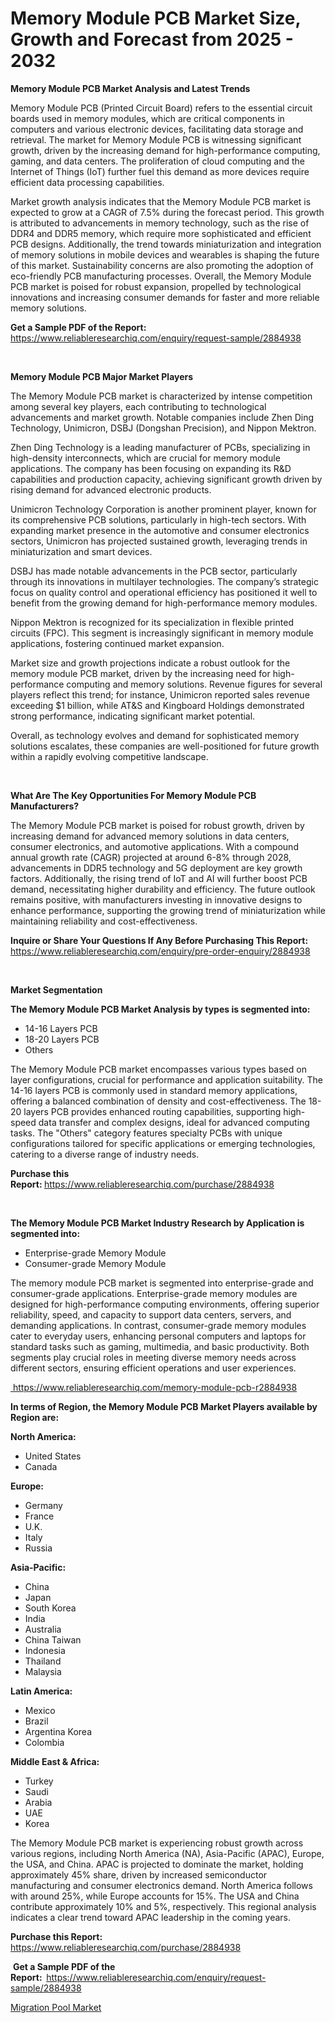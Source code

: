 <p><h1>Memory Module PCB Market Size, Growth and Forecast from 2025 - 2032</h1></p><p><strong>Memory Module PCB Market Analysis and Latest Trends</strong></p>
<p><p>Memory Module PCB (Printed Circuit Board) refers to the essential circuit boards used in memory modules, which are critical components in computers and various electronic devices, facilitating data storage and retrieval. The market for Memory Module PCB is witnessing significant growth, driven by the increasing demand for high-performance computing, gaming, and data centers. The proliferation of cloud computing and the Internet of Things (IoT) further fuel this demand as more devices require efficient data processing capabilities.</p><p>Market growth analysis indicates that the Memory Module PCB market is expected to grow at a CAGR of 7.5% during the forecast period. This growth is attributed to advancements in memory technology, such as the rise of DDR4 and DDR5 memory, which require more sophisticated and efficient PCB designs. Additionally, the trend towards miniaturization and integration of memory solutions in mobile devices and wearables is shaping the future of this market. Sustainability concerns are also promoting the adoption of eco-friendly PCB manufacturing processes. Overall, the Memory Module PCB market is poised for robust expansion, propelled by technological innovations and increasing consumer demands for faster and more reliable memory solutions.</p></p>
<p><strong>Get a Sample PDF of the Report:&nbsp;</strong> <a href="https://www.reliableresearchiq.com/enquiry/request-sample/2884938?utm_campaign=2310&utm_medium=2&utm_source=Github&utm_content=ia&utm_term=13032025&utm_id=memory-module-pcb">https://www.reliableresearchiq.com/enquiry/request-sample/2884938</a></p>
<p>&nbsp;</p>
<p><strong>Memory Module PCB Major Market Players</strong></p>
<p><p>The Memory Module PCB market is characterized by intense competition among several key players, each contributing to technological advancements and market growth. Notable companies include Zhen Ding Technology, Unimicron, DSBJ (Dongshan Precision), and Nippon Mektron.</p><p>Zhen Ding Technology is a leading manufacturer of PCBs, specializing in high-density interconnects, which are crucial for memory module applications. The company has been focusing on expanding its R&D capabilities and production capacity, achieving significant growth driven by rising demand for advanced electronic products.</p><p>Unimicron Technology Corporation is another prominent player, known for its comprehensive PCB solutions, particularly in high-tech sectors. With expanding market presence in the automotive and consumer electronics sectors, Unimicron has projected sustained growth, leveraging trends in miniaturization and smart devices.</p><p>DSBJ has made notable advancements in the PCB sector, particularly through its innovations in multilayer technologies. The company’s strategic focus on quality control and operational efficiency has positioned it well to benefit from the growing demand for high-performance memory modules.</p><p>Nippon Mektron is recognized for its specialization in flexible printed circuits (FPC). This segment is increasingly significant in memory module applications, fostering continued market expansion.</p><p>Market size and growth projections indicate a robust outlook for the memory module PCB market, driven by the increasing need for high-performance computing and memory solutions. Revenue figures for several players reflect this trend; for instance, Unimicron reported sales revenue exceeding $1 billion, while AT&S and Kingboard Holdings demonstrated strong performance, indicating significant market potential.</p><p>Overall, as technology evolves and demand for sophisticated memory solutions escalates, these companies are well-positioned for future growth within a rapidly evolving competitive landscape.</p></p>
<p>&nbsp;</p>
<p><strong>What Are The Key Opportunities For Memory Module PCB Manufacturers?</strong></p>
<p><p>The Memory Module PCB market is poised for robust growth, driven by increasing demand for advanced memory solutions in data centers, consumer electronics, and automotive applications. With a compound annual growth rate (CAGR) projected at around 6-8% through 2028, advancements in DDR5 technology and 5G deployment are key growth factors. Additionally, the rising trend of IoT and AI will further boost PCB demand, necessitating higher durability and efficiency. The future outlook remains positive, with manufacturers investing in innovative designs to enhance performance, supporting the growing trend of miniaturization while maintaining reliability and cost-effectiveness.</p></p>
<p><strong>Inquire or Share Your Questions If Any Before Purchasing This Report:</strong> <a href="https://www.reliableresearchiq.com/enquiry/pre-order-enquiry/2884938?utm_campaign=2310&utm_medium=2&utm_source=Github&utm_content=ia&utm_term=13032025&utm_id=memory-module-pcb">https://www.reliableresearchiq.com/enquiry/pre-order-enquiry/2884938</a></p>
<p>&nbsp;</p>
<p><strong>Market Segmentation</strong></p>
<p><strong>The Memory Module PCB Market Analysis by types is segmented into:</strong></p>
<p><ul><li>14-16 Layers PCB</li><li>18-20 Layers PCB</li><li>Others</li></ul></p>
<p><p>The Memory Module PCB market encompasses various types based on layer configurations, crucial for performance and application suitability. The 14-16 layers PCB is commonly used in standard memory applications, offering a balanced combination of density and cost-effectiveness. The 18-20 layers PCB provides enhanced routing capabilities, supporting high-speed data transfer and complex designs, ideal for advanced computing tasks. The "Others" category features specialty PCBs with unique configurations tailored for specific applications or emerging technologies, catering to a diverse range of industry needs.</p></p>
<p><strong>Purchase this Report:&nbsp;</strong><a href="https://www.reliableresearchiq.com/purchase/2884938?utm_campaign=2310&utm_medium=2&utm_source=Github&utm_content=ia&utm_term=13032025&utm_id=memory-module-pcb">https://www.reliableresearchiq.com/purchase/2884938</a></p>
<p>&nbsp;</p>
<p><strong>The Memory Module PCB Market Industry Research by Application is segmented into:</strong></p>
<p><ul><li>Enterprise-grade Memory Module</li><li>Consumer-grade Memory Module</li></ul></p>
<p><p>The memory module PCB market is segmented into enterprise-grade and consumer-grade applications. Enterprise-grade memory modules are designed for high-performance computing environments, offering superior reliability, speed, and capacity to support data centers, servers, and demanding applications. In contrast, consumer-grade memory modules cater to everyday users, enhancing personal computers and laptops for standard tasks such as gaming, multimedia, and basic productivity. Both segments play crucial roles in meeting diverse memory needs across different sectors, ensuring efficient operations and user experiences.</p></p>
<p><a href="https://www.reliableresearchiq.com/memory-module-pcb-r2884938?utm_campaign=2310&utm_medium=2&utm_source=Github&utm_content=ia&utm_term=13032025&utm_id=memory-module-pcb">&nbsp;https://www.reliableresearchiq.com/memory-module-pcb-r2884938</a></p>
<p><strong>In terms of Region, the Memory Module PCB Market Players available by Region are:</strong></p>
<p>
    <p> <strong> North America: </strong>
        <ul>
            <li>United States</li>
            <li>Canada</li>
        </ul>
        </p> 
    <p> <strong> Europe: </strong>
        <ul>
            <li>Germany</li>
            <li>France</li>
            <li>U.K.</li>
            <li>Italy</li>
            <li>Russia</li>
        </ul>
        </p> 
    <p> <strong> Asia-Pacific: </strong>
        <ul>
            <li>China</li>
            <li>Japan</li>
            <li>South Korea</li>
            <li>India</li>
            <li>Australia</li>
            <li>China Taiwan</li>
            <li>Indonesia</li>
            <li>Thailand</li>
            <li>Malaysia</li>
        </ul>
        </p> 
    <p> <strong> Latin America: </strong>
        <ul>
            <li>Mexico</li>
            <li>Brazil</li>
            <li>Argentina Korea</li>
            <li>Colombia</li>
        </ul>
        </p> 
    <p> <strong> Middle East & Africa: </strong>
        <ul>
            <li>Turkey</li>
            <li>Saudi</li>
            <li>Arabia</li>
            <li>UAE</li>
            <li>Korea</li>
        </ul>
    </p>
    </p>
<p><p>The Memory Module PCB market is experiencing robust growth across various regions, including North America (NA), Asia-Pacific (APAC), Europe, the USA, and China. APAC is projected to dominate the market, holding approximately 45% share, driven by increased semiconductor manufacturing and consumer electronics demand. North America follows with around 25%, while Europe accounts for 15%. The USA and China contribute approximately 10% and 5%, respectively. This regional analysis indicates a clear trend toward APAC leadership in the coming years.</p></p>
<p><strong>Purchase this Report: </strong><a href="https://www.reliableresearchiq.com/purchase/2884938?utm_campaign=2310&utm_medium=2&utm_source=Github&utm_content=ia&utm_term=13032025&utm_id=memory-module-pcb">https://www.reliableresearchiq.com/purchase/2884938</a></p>
<p>&nbsp;<strong>Get a Sample PDF of the Report:&nbsp;&nbsp;</strong><a href="https://www.reliableresearchiq.com/enquiry/request-sample/2884938?utm_campaign=2310&utm_medium=2&utm_source=Github&utm_content=ia&utm_term=13032025&utm_id=memory-module-pcb">https://www.reliableresearchiq.com/enquiry/request-sample/2884938</a></p>
<p><strong></strong></p>
<p><p><a href="https://github.com/edacruz6/Market-Research-Report-List-1/blob/main/migration-pool-market.md?utm_campaign=2310&utm_medium=2&utm_source=Github&utm_content=ia&utm_term=13032025&utm_id=memory-module-pcb">Migration Pool Market</a></p></p>